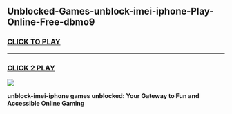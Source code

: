 
## Unblocked-Games-unblock-imei-iphone-Play-Online-Free-dbmo9
<h3>
<a href="https://premium76.site?title=unblock-imei-iphone&ref=26A">CLICK TO PLAY</a></h3>
<hr>

<h3>
<a href="https://premium76.site?title=unblock-imei-iphone&ref=26A">CLICK 2 PLAY</a>
  
</h3>

<a href="https://premium76.site?title=unblock-imei-iphone&ref=26A"><img src="https://clearcache.store/games.png"></a>


**unblock-imei-iphone games unblocked: Your Gateway to Fun and Accessible Online Gaming**
